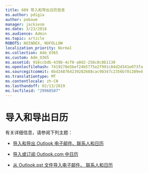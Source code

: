 ```yaml
---
title: 609 导入和导出日历信息
ms.author: pdigia
author: pebaum
manager: jackiesm
ms.date: 3/23/2018
ms.audience: Admin
ms.topic: article
ROBOTS: NOINDEX, NOFOLLOW
localization_priority: Normal
ms.collection: Adm_O365
ms.custom: Adm_O365
ms.assetid: 916ccbdb-439b-4cf8-a0d2-258c8c8b1130
ms.openlocfilehash: 7419278e5bef24b5775e2f991c84d2d341e073fa
ms.sourcegitcommit: 6bd248764239282688cac98347c2356b701389e4
ms.translationtype: MT
ms.contentlocale: zh-CN
ms.lasthandoff: 02/13/2019
ms.locfileid: "29968587"
---
```

# <a name="importing-and-exporting-calendars"></a>导入和导出日历

有关详细信息，请参阅下列主题：
  
- [导入和导出 Outlook 电子邮件、联系人和日历](https://support.office.com/article/92577192-3881-4502-b79d-c3bbada6c8ef)
    
- [导入或订阅 Outlook.com 中日历](https://support.office.com/article/cff1429c-5af6-41ec-a5b4-74f2c278e98c)
    
- [从 Outlook.pst 文件导入电子邮件、 联系人和日历](https://support.office.com/article/431a8e9a-f99f-4d5f-ae48-ded54b3440ac)
    

